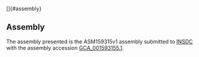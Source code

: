 []{#assembly}

Assembly
--------

The assembly presented is the ASM159315v1 assembly submitted to
[INSDC](http://www.insdc.org) with the assembly accession
[GCA\_001593155.1](http://www.ebi.ac.uk/ena/data/view/GCA_001593155.1).
